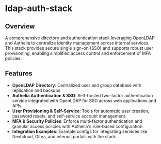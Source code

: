 # ldap-auth-stack

## Overview
A comprehensive directory and authentication stack leveraging OpenLDAP and Authelia to centralize identity management across internal services. This stack provides secure single sign-on (SSO) and supports robust user provisioning, enabling simplified access control and enforcement of MFA policies.

## Features
- **OpenLDAP Directory**: Centralized user and group database with replication and backups.
- **Authelia Authentication & SSO**: Self-hosted two-factor authentication service integrated with OpenLDAP for SSO across web applications and APIs.
- **User Provisioning & Self-Service**: Tools for automatic user creation, password resets, and self-service account management.
- **MFA & Security Policies**: Enforce multi-factor authentication and granular access policies with Authelia's rule-based configuration.
- **Integration Examples**: Example configs for integrating services like Nextcloud, Gitea, and internal portals with the stack.
